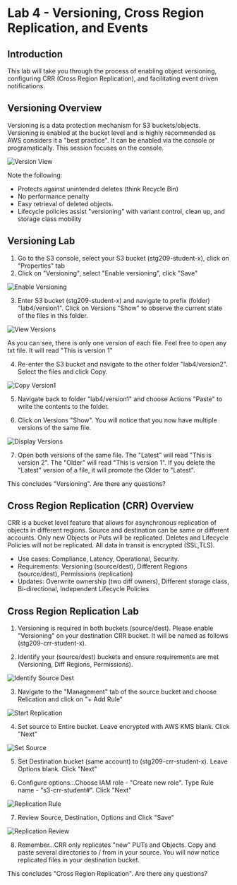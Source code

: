 # Lab 4 - Versioning, Cross Region Replication, and Events

## Introduction
This lab will take you through the process of enabling object versioning, configuring CRR (Cross Region Replication), and facilitating event driven notifications.

## Versioning Overview
Versioning is a data protection mechanism for S3 buckets/objects. Versioning is enabled at the bucket level and is highly recommended as AWS considers it a "best practice". It can be enabled via the console or programatically. This session focuses on the console.

 ![Version View](../images/4-versioning-1.png)

Note the following:

* Protects against unintended deletes (think Recycle Bin)
* No performance penalty
* Easy retrieval of deleted objects.
* Lifecycle policies assist "versioning" with variant control, clean up, and storage class mobility

## Versioning Lab

1. Go to the S3 console, select your S3 bucket (stg209-student-x), click on "Properties" tab
2. Click on "Versioning", select "Enable versioning", click "Save"

 ![Enable Versioning](../images/4-versioning-2.png)


3. Enter S3 bucket (stg209-student-x) and navigate to prefix (folder) "lab4/version1". Click on Versions "Show" to observe the current state of the files in this folder.

 ![View Versions](../images/4-versioning-3.png)


As you can see, there is only one version of each file. Feel free to open any txt file.  It will read "This is version 1"

4. Re-enter the S3 bucket and navigate to the other folder "lab4/version2". Select the files and click Copy.

 ![Copy Version1](../images/4-versioning-4.png)
 
 
5. Navigate back to folder "lab4/version1" and choose Actions "Paste" to write the contents to the folder.


6. Click on Versions "Show". You will notice that you now have multiple versions of the same file.

 ![Display Versions](../images/4-versioning-5.png)
 
 
7. Open both versions of the same file. The "Latest" will read "This is version 2". The "Older" will read "This is version 1".  If you delete the "Latest" version of a file, it will promote the Older to "Latest".  

This concludes "Versioning".  Are there any questions?

## Cross Region Replication (CRR) Overview
CRR is a bucket level feature that allows for asynchronous replication of objects in different regions.  Source and destination can be same or different accounts. Only new Objects or Puts will be replicated. Deletes and Lifecycle Policies will not be replicated.  All data in transit is encrypted (SSL,TLS).

* Use cases: Compliance, Latency, Operational, Security.
* Requirements: Versioning (source/dest), Different Regions (source/dest), Permissions (replication)
* Updates: Overwrite ownership (two diff owners), Different storage class, Bi-directional, Independent Lifecycle Policies


## Cross Region Replication Lab

1. Versioning is required in both buckets (source/dest).  Please enable "Versioning" on your destination CRR bucket.  It will be named as follows (stg209-crr-student-x).

2. Identify your (source/dest) buckets and ensure requirements are met (Versioning, Diff Regions, Permissions).

 ![Identify Source Dest](../images/4-crr-6.png)


3. Navigate to the "Management" tab of the source bucket and choose Relication and click on "+ Add Rule"

 ![Start Replication](../images/4-crr-7.png)


4. Set source to Entire bucket. Leave encrypted with AWS KMS blank. Click "Next"

 ![Set Source](../images/4-crr-8.png)
 
 
5. Set Destination bucket (same account) to (stg209-crr-student-x). Leave Options blank. Click "Next"


6. Configure options...Choose IAM role - "Create new role". Type Rule name - "s3-crr-student#". Click "Next"

 ![Replication Rule](../images/4-crr-9.png)


7. Review Source, Destination, Options and Click "Save"

 ![Replication Review](../images/4-crr-10.png)


8. Remember...CRR only replicates "new" PUTs and Objects. Copy and paste several directories to / from in your source.  You will now notice replicated files in your destination bucket.

This concludes "Cross Region Replication".  Are there any questions?

